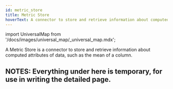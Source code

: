 ```yaml
---
id: metric_store
title: Metric Store
hoverText: A connector to store and retrieve information about computed attributes of data, such as the mean of a column.
---
```

import UniversalMap from '/docs/images/universal_map/_universal_map.mdx';

<UniversalMap setup='active' connect='active' create='active' validate='active'/>

A Metric Store is a connector to store and retrieve information about computed attributes of data, such as the mean of a column.


NOTES: Everything under here is temporary, for use in writing the detailed page.
----------